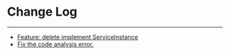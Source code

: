 # Change Log
---

- [Feature: delete implement ServiceInstance](https://github.com/Tencent/spring-cloud-tencent/pull/481)
- [Fix the code analysis error.](https://github.com/Tencent/spring-cloud-tencent/issues/479)

